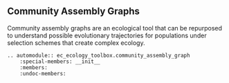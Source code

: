 ## Community Assembly Graphs

Community assembly graphs are an ecological tool that can be repurposed to understand possible evolutionary trajectories for populations under selection schemes that create complex ecology.

```{eval-rst}
.. automodule:: ec_ecology_toolbox.community_assembly_graph
    :special-members: __init__
    :members:
    :undoc-members:
```